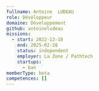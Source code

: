 ```yaml
---
fullname: Antoine  LUDEAU
role: Développeur
domaine: Développement
github: antoineludeau
missions:
  - start: 2022-12-18
    end: 2025-02-28
    status: independent
    employer: La Zone / Pathtech
    startups:
      - ban
memberType: beta
competences: []
---
```

